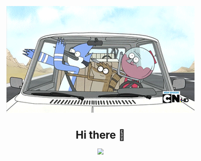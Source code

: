 <p align="center">
  <img src="https://github.com/Hugoguiheneuf/Hugoguiheneuf/blob/main/Assets/Dancing_Regular-Show.gif">
</p>
<h1 align="center">Hi there 👋</h1>
<div align="center">
 <img class="img" src="https://spotify-github-profile.vercel.app/api/view?uid=thekenny78&cover_image=true&theme=default&bar_color_cover=true" />
</div>


<!--
**Hugoguiheneuf/Hugoguiheneuf** is a ✨ _special_ ✨ repository because its `README.md` (this file) appears on your GitHub profile.

Here are some ideas to get you started:

- 🔭 I’m currently working on ...
- 🌱 I’m currently learning ...
- 👯 I’m looking to collaborate on ...
- 🤔 I’m looking for help with ...
- 💬 Ask me about ...
- 📫 How to reach me: ...
- 😄 Pronouns: ...
- ⚡ Fun fact: ...
-->
